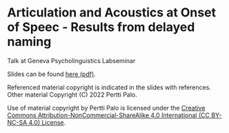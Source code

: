 # Articulation and Acoustics at Onset of Speec - Results from delayed naming

Talk at Geneva Psycholinguistics Labseminar  

Slides can be found [here (pdf)](2022_04_Geneva.pdf).

Referenced material copyright is indicated in the slides with references.
Other material Copyright (C) 2022 Pertti Palo.

Use of material copyright by Pertti Palo is licensed under the [Creative Commons
Attribution-NonCommercial-ShareAlike 4.0 International (CC BY-NC-SA 4.0)
License](LICENSE_by-nc-sa.markdown).
